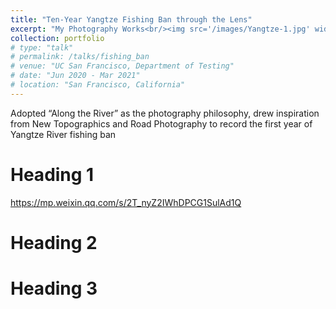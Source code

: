 ```yaml
---
title: "Ten-Year Yangtze Fishing Ban through the Lens"
excerpt: "My Photography Works<br/><img src='/images/Yangtze-1.jpg' width='800'>"
collection: portfolio
# type: "talk"
# permalink: /talks/fishing_ban
# venue: "UC San Francisco, Department of Testing"
# date: "Jun 2020 - Mar 2021"
# location: "San Francisco, California"
---
```


Adopted “Along the River” as the photography philosophy, drew inspiration from New Topographics and Road Photography to record the first year of Yangtze River fishing ban

Heading 1
======
https://mp.weixin.qq.com/s/2T_nyZ2IWhDPCG1SulAd1Q

Heading 2
======

Heading 3
======